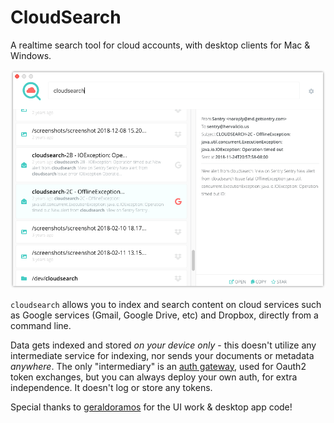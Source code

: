 # CloudSearch

A realtime search tool for cloud accounts, with desktop clients for Mac & Windows.

![](img.png)

`cloudsearch` allows you to index and search content on cloud services such as Google services
(Gmail, Google Drive, etc) and Dropbox, directly from a command line.

Data gets indexed and stored _on your device only_ - this doesn't utilize any intermediate service
for indexing, nor sends your documents or metadata _anywhere_. The only "intermediary" is an [auth gateway](http://github.com/herval/authgateway),
used for Oauth2 token exchanges, but you can always deploy your own auth, for extra independence. It doesn't log or store any tokens.

Special thanks to [geraldoramos](https://github.com/geraldoramos) for the UI work & desktop app code!
